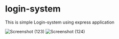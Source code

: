 # login-system
This is simple Login-system using express application

![Screenshot (123)](https://github.com/Poorva225/login-system/assets/94921286/3087d7d2-76cc-409a-97c9-9858620547bf)
![Screenshot (124)](https://github.com/Poorva225/login-system/assets/94921286/f2146e5a-8ce8-422d-973c-a4ab9446b7fd)

